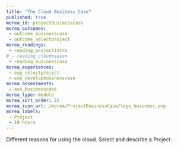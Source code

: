 ```yaml
---
title: "The Cloud Business Case"
published: true
morea_id: projectBusinessCase
morea_outcomes:
 - outcome_businesscase
 - outcome_selectproject
morea_readings:
 - reading_projectintro	
# - reading_cloudreason
 - reading_businesscase
morea_experiences:
 - exp_selectproject
 - exp_developbusinesscase
morea_assessments:
 - ass_businesscase
morea_type: module
morea_sort_order: 21
morea_icon_url: /morea/ProjectBusinessCase/logo_business.png
morea_labels:
 - Project
 - 10 hours
---
```

Different reasons for using the cloud. Select and describe a Project.